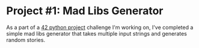 # Project #1: Mad Libs Generator

As a part of a [42 python project](https://www.upgrad.com/blog/python-projects-ideas-topics-beginners/#1_Mad_Libs_Generator) challenge I'm working on, I've completed a simple mad libs generator that takes multiple input strings and generates random stories. 
